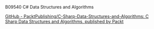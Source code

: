 B09540 C# Data Structures and Algorithms

[GitHub - PacktPublishing/C-Sharp-Data-Structures-and-Algorithms: C Sharp Data Structures and Algorithms, published by Packt](https://github.com/PacktPublishing/C-Sharp-Data-Structures-and-Algorithms)
